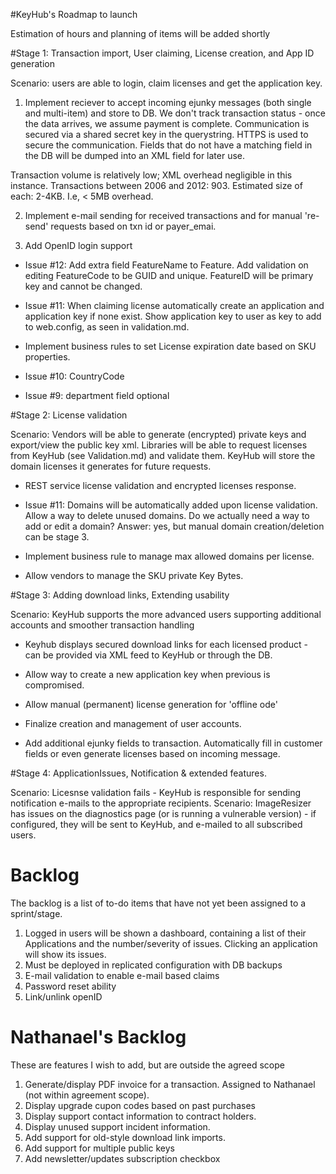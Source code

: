 #KeyHub's Roadmap to launch

Estimation of hours and planning of items will be added shortly


#Stage 1: Transaction import, User claiming, License creation, and App ID generation

Scenario: users are able to login, claim licenses and get the application key.


1. Implement reciever to accept incoming ejunky messages (both single and multi-item) and store to DB. We don't track transaction status - once the data arrives, we assume payment is complete. Communication is secured via a shared secret key in the querystring. HTTPS is used to secure the communication. Fields that do not have a matching field in the DB will be dumped into an XML field for later use. 

Transaction volume is relatively low; XML overhead negligible in this instance. Transactions between 2006 and 2012: 903. Estimated size of each: 2-4KB. I.e, < 5MB overhead.

2. Implement e-mail sending for received transactions and for manual 're-send' requests based on txn id or payer_emai.


3. Add OpenID login support


* Issue #12: Add extra field FeatureName to Feature. Add validation on editing FeatureCode to be GUID and unique. FeatureID will be primary key and cannot be changed.

* Issue #11: When claiming license automatically create an application and application key if none exist. Show application key to user as key to add to web.config, as seen in validation.md.

* Implement business rules to set License expiration date based on SKU properties.

* Issue #10: CountryCode

* Issue #9: department field optional


#Stage 2: License validation

Scenario: Vendors will be able to generate (encrypted) private keys and export/view the public key xml. Libraries will be able to request licenses from KeyHub (see Validation.md) and validate them. KeyHub will store the domain licenses it generates for future requests.

* REST service license validation and encrypted licenses response.

* Issue #11: Domains will be automatically added upon license validation. Allow a way to delete unused domains. Do we actually need a way to add or edit a domain? Answer: yes, but manual domain creation/deletion can be stage 3.

* Implement business rule to manage max allowed domains per license.

* Allow vendors to manage the SKU private Key Bytes.


#Stage 3: Adding download links, Extending usability

Scenario: KeyHub supports the more advanced users supporting additional accounts and smoother transaction handling

* Keyhub displays secured download links for each licensed product - can be provided via XML feed to KeyHub or through the DB.

* Allow way to create a new application key when previous is compromised.

* Allow manual (permanent) license generation for 'offline ode'

* Finalize creation and management of user accounts.

* Add additional ejunky fields to transaction. Automatically fill in customer fields or  even generate licenses based on incoming message.


#Stage 4: ApplicationIssues, Notification & extended features.

Scenario: Licesnse validation fails - KeyHub is responsible for sending notification e-mails to the appropriate recipients.
Scenario: ImageResizer has issues on the diagnostics page (or is running a vulnerable version) - if configured, they will be sent to KeyHub, and e-mailed to all subscribed users.


# Backlog

The backlog is a list of to-do items that have not yet been assigned to a sprint/stage.

1. Logged in users will be shown a dashboard, containing a list of their Applications and the number/severity of issues. Clicking an application will show its issues.
3. Must be deployed in replicated configuration with DB backups
4. E-mail validation to enable e-mail based claims
6. Password reset ability
7. Link/unlink openID

# Nathanael's Backlog

These are features I wish to add, but are outside the agreed scope

1. Generate/display PDF invoice for a transaction. Assigned to Nathanael (not within agreement scope).
2. Display upgrade cupon codes based on past purchases
3. Display support contact information to contract holders.
4. Display unused support incident information.
5. Add support for old-style download link imports.
6. Add support for multiple public keys
7. Add newsletter/updates subscription checkbox




